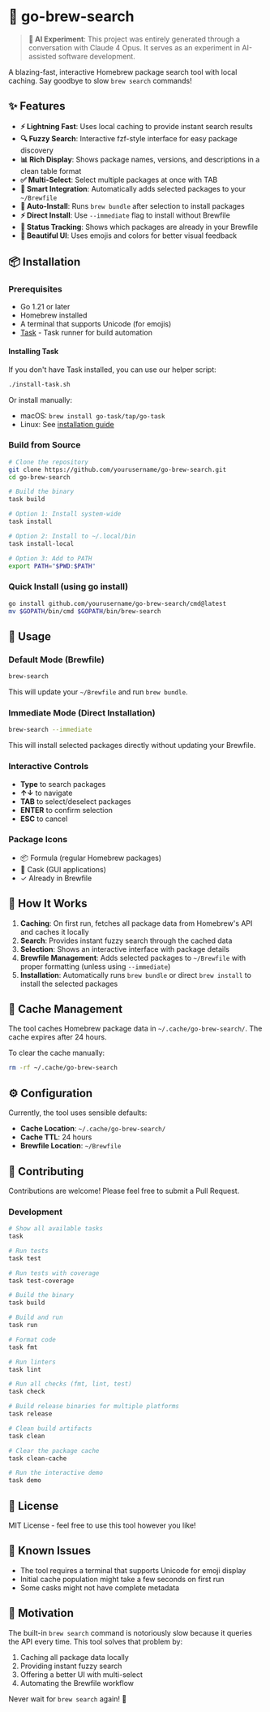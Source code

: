 # 🍺 go-brew-search

> **🤖 AI Experiment**: This project was entirely generated through a conversation with Claude 4 Opus. It serves as an experiment in AI-assisted software development.

A blazing-fast, interactive Homebrew package search tool with local caching. Say goodbye to slow `brew search` commands!

## ✨ Features

- **⚡ Lightning Fast**: Uses local caching to provide instant search results
- **🔍 Fuzzy Search**: Interactive fzf-style interface for easy package discovery
- **📊 Rich Display**: Shows package names, versions, and descriptions in a clean table format
- **✅ Multi-Select**: Select multiple packages at once with TAB
- **🎯 Smart Integration**: Automatically adds selected packages to your `~/Brewfile`
- **🚀 Auto-Install**: Runs `brew bundle` after selection to install packages
- **⚡ Direct Install**: Use `--immediate` flag to install without Brewfile
- **📝 Status Tracking**: Shows which packages are already in your Brewfile
- **🎨 Beautiful UI**: Uses emojis and colors for better visual feedback

## 📦 Installation

### Prerequisites

- Go 1.21 or later
- Homebrew installed
- A terminal that supports Unicode (for emojis)
- [Task](https://taskfile.dev) - Task runner for build automation

#### Installing Task

If you don't have Task installed, you can use our helper script:

```bash
./install-task.sh
```

Or install manually:

- macOS: `brew install go-task/tap/go-task`
- Linux: See [installation guide](https://taskfile.dev/installation/)

### Build from Source

```bash
# Clone the repository
git clone https://github.com/yourusername/go-brew-search.git
cd go-brew-search

# Build the binary
task build

# Option 1: Install system-wide
task install

# Option 2: Install to ~/.local/bin
task install-local

# Option 3: Add to PATH
export PATH="$PWD:$PATH"
```

### Quick Install (using go install)

```bash
go install github.com/yourusername/go-brew-search/cmd@latest
mv $GOPATH/bin/cmd $GOPATH/bin/brew-search
```

## 🚀 Usage

### Default Mode (Brewfile)

```bash
brew-search
```

This will update your `~/Brewfile` and run `brew bundle`.

### Immediate Mode (Direct Installation)

```bash
brew-search --immediate
```

This will install selected packages directly without updating your Brewfile.

### Interactive Controls

- **Type** to search packages
- **↑↓** to navigate
- **TAB** to select/deselect packages
- **ENTER** to confirm selection
- **ESC** to cancel

### Package Icons

- 📦 Formula (regular Homebrew packages)
- 🍺 Cask (GUI applications)
- ✓ Already in Brewfile

## 🔧 How It Works

1. **Caching**: On first run, fetches all package data from Homebrew's API and caches it locally
2. **Search**: Provides instant fuzzy search through the cached data
3. **Selection**: Shows an interactive interface with package details
4. **Brewfile Management**: Adds selected packages to `~/Brewfile` with proper formatting (unless using `--immediate`)
5. **Installation**: Automatically runs `brew bundle` or direct `brew install` to install the selected packages

## 📁 Cache Management

The tool caches Homebrew package data in `~/.cache/go-brew-search/`. The cache expires after 24 hours.

To clear the cache manually:

```bash
rm -rf ~/.cache/go-brew-search
```

## ⚙️ Configuration

Currently, the tool uses sensible defaults:

- **Cache Location**: `~/.cache/go-brew-search/`
- **Cache TTL**: 24 hours
- **Brewfile Location**: `~/Brewfile`

## 🤝 Contributing

Contributions are welcome! Please feel free to submit a Pull Request.

### Development

```bash
# Show all available tasks
task

# Run tests
task test

# Run tests with coverage
task test-coverage

# Build the binary
task build

# Build and run
task run

# Format code
task fmt

# Run linters
task lint

# Run all checks (fmt, lint, test)
task check

# Build release binaries for multiple platforms
task release

# Clean build artifacts
task clean

# Clear the package cache
task clean-cache

# Run the interactive demo
task demo
```

## 📝 License

MIT License - feel free to use this tool however you like!

## 🐛 Known Issues

- The tool requires a terminal that supports Unicode for emoji display
- Initial cache population might take a few seconds on first run
- Some casks might not have complete metadata

## 🎯 Motivation

The built-in `brew search` command is notoriously slow because it queries the API every time. This tool solves that problem by:

1. Caching all package data locally
2. Providing instant fuzzy search
3. Offering a better UI with multi-select
4. Automating the Brewfile workflow

Never wait for `brew search` again! 🚀
